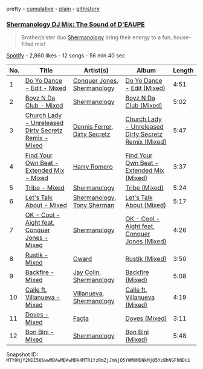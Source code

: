 pretty - [cumulative](/playlists/cumulative/37i9dQZF1DX50psLleaFxR.md) - [plain](/playlists/plain/37i9dQZF1DX50psLleaFxR) - [githistory](https://github.githistory.xyz/mackorone/spotify-playlist-archive/blob/main/playlists/plain/37i9dQZF1DX50psLleaFxR)

### [Shermanology DJ Mix: The Sound of D'EAUPE ](https://open.spotify.com/playlist/37i9dQZF1DX50psLleaFxR)

> Brother/sister duo <a href="spotify:artist:4Siyzg8kWayQfPQsPSl6JI">Shermanology</a> bring their energy to a fun, house\-filled mix!

[Spotify](https://open.spotify.com/user/spotify) - 2,860 likes - 12 songs - 56 min 40 sec

| No. | Title | Artist(s) | Album | Length |
|---|---|---|---|---|
| 1 | [Do Yo Dance \- Edit \- Mixed](https://open.spotify.com/track/28eqBqnFLEquFwObtiGraw) | [Conquer Jones](https://open.spotify.com/artist/07QL1ZOB6Uq7ucRf6poEiW), [Shermanology](https://open.spotify.com/artist/4Siyzg8kWayQfPQsPSl6JI) | [Do Yo Dance \- Edit \(Mixed\)](https://open.spotify.com/album/0LEVQHm3gnD7HZJyhZUFsB) | 4:51 |
| 2 | [Boyz N Da Club \- Mixed](https://open.spotify.com/track/1z8FMOM5pC1Xm6dLRlZ8jh) | [Shermanology](https://open.spotify.com/artist/4Siyzg8kWayQfPQsPSl6JI) | [Boyz N Da Club \(Mixed\)](https://open.spotify.com/album/4i2aN4cWsiaKUlL7Zf6JEe) | 5:02 |
| 3 | [Church Lady \- Unreleased Dirty Secretz Remix \- Mixed](https://open.spotify.com/track/0VTxXXtKbRX86lTWmbYIyJ) | [Dennis Ferrer](https://open.spotify.com/artist/0MGTHZpAGf7isSfw8yMIoi), [Dirty Secretz](https://open.spotify.com/artist/69SjawsNb0whZbmKJFI5OE) | [Church Lady \- Unreleased Dirty Secretz Remix \(Mixed\)](https://open.spotify.com/album/0k8dl4jXWxGAYLNg4MMjDb) | 5:47 |
| 4 | [Find Your Own Beat \- Extended Mix \- Mixed](https://open.spotify.com/track/5vYgR69FfgAaKvDCm8BHUn) | [Harry Romero](https://open.spotify.com/artist/36AJmodiIrwV9U3QOiLMYM) | [Find Your Own Beat \- Extended Mix \(Mixed\)](https://open.spotify.com/album/4B79xy5KTwmagVWrj6k9DY) | 3:37 |
| 5 | [Tribe \- Mixed](https://open.spotify.com/track/7i8a5f3gTOndWVHGZgKrNb) | [Shermanology](https://open.spotify.com/artist/4Siyzg8kWayQfPQsPSl6JI) | [Tribe \(Mixed\)](https://open.spotify.com/album/06zbGb8Fx2jvIeNAwiVN8G) | 5:24 |
| 6 | [Let's Talk About \- Mixed](https://open.spotify.com/track/2CNcsogeRRDKWtiQyXTNbD) | [Shermanology](https://open.spotify.com/artist/4Siyzg8kWayQfPQsPSl6JI), [Tony Sherman](https://open.spotify.com/artist/5PGrx2urmHR1xmOvSMAK3l) | [Let's Talk About \(Mixed\)](https://open.spotify.com/album/6QQDOtUVD2Iq6Aj54vFovn) | 5:17 |
| 7 | [OK \- Cool \- Aight feat\. Conquer Jones \- Mixed](https://open.spotify.com/track/6OWGP91Yj8n5F8aAkU4DE8) | [Shermanology](https://open.spotify.com/artist/4Siyzg8kWayQfPQsPSl6JI) | [OK \- Cool \- Aight feat\. Conquer Jones \(Mixed\)](https://open.spotify.com/album/14krt5zA4n4RP2NBzsRABO) | 4:26 |
| 8 | [Rustik \- Mixed](https://open.spotify.com/track/7fRbwe8annKbgg4cNvifvS) | [Oward](https://open.spotify.com/artist/18WnmoOX2csmpkvd5bgbtZ) | [Rustik \(Mixed\)](https://open.spotify.com/album/4Zdp5jCMB2zcmxXqBU1SOG) | 3:50 |
| 9 | [Backfire \- Mixed](https://open.spotify.com/track/5kgtP1tPQrempRbrLDALyk) | [Jay Colin](https://open.spotify.com/artist/3hLsFuuBcVto50AoXympLx), [Shermanology](https://open.spotify.com/artist/4Siyzg8kWayQfPQsPSl6JI) | [Backfire \(Mixed\)](https://open.spotify.com/album/0EH0kx33Kpt7NPGZvHMF0g) | 5:08 |
| 10 | [Calle ft\. Villanueva \- Mixed](https://open.spotify.com/track/0Q6ZQ8ZV3PQnhEpO12c6KK) | [Villanueva](https://open.spotify.com/artist/2FOAXoBtjc7RYFwNy1cZ2j), [Shermanology](https://open.spotify.com/artist/4Siyzg8kWayQfPQsPSl6JI) | [Calle ft\. Villanueva \(Mixed\)](https://open.spotify.com/album/4EpHwAH5S1Y7SP9d0sb5l2) | 4:19 |
| 11 | [Doves \- Mixed](https://open.spotify.com/track/7AjoSuU4sCy49DDjpYWCtV) | [Facta](https://open.spotify.com/artist/5qdAJ2QyXRasXUmyesONEn) | [Doves \(Mixed\)](https://open.spotify.com/album/1HVgMyvsZGINdeV579Bwsw) | 3:11 |
| 12 | [Bon Bini \- Mixed](https://open.spotify.com/track/3Ivgdxzu9kXpL1c6wqDVBt) | [Shermanology](https://open.spotify.com/artist/4Siyzg8kWayQfPQsPSl6JI) | [Bon Bini \(Mixed\)](https://open.spotify.com/album/21fTf9gR1glYqzscLuT1mQ) | 5:48 |

Snapshot ID: `MTY0NjY2NDI5OSwwMDAwMDAwMDk4MTRiYzRmZjJmNjQ5YWM0MDNkMjQ5YzBhNGFhNDU1`
